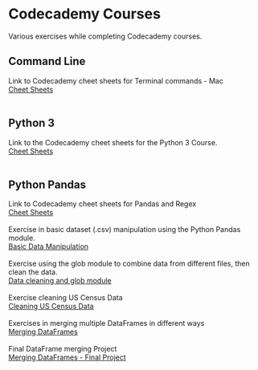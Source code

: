 # Codecademy Courses
Various exercises while completing Codecademy courses.
<br/> 
## Command Line  
Link to Codecademy cheet sheets for Terminal commands - Mac  
[Cheet Sheets](https://github.com/Archie722/Codecademy_Courses/tree/master/CommandLine/Cheat%20sheets)
<br/>
<br/>
## Python 3
Link to the Codecademy cheet sheets for the Python 3 Course.<br/>
[Cheet Sheets](https://github.com/Archie722/Codecademy_Courses/tree/master/Python3_Course/Python%20-%20Cheet%20Sheets)
<br/>
<br/>
## Python Pandas
Link to Codecademy cheet sheets for Pandas and Regex<br/>
[Cheet Sheets](https://github.com/Archie722/Codecademy_Courses/tree/master/Pandas_Course/Pandas_and_Regex_Cheet_Sheets)<br/><br/>
Exercise in basic dataset (.csv) manipulation using the Python Pandas module.  
[Basic Data Manipulation](https://github.com/Archie722/Codecademy_Courses/blob/master/Pandas_Course/Ad_Clicks/ad_clicks.ipynb)  <br/>
<br/>
Exercise using the glob module to combine data from different files, then clean the data.  
[Data cleaning and glob module](https://github.com/Archie722/Codecademy_Courses/blob/master/Pandas_Course/Cleaning_Data/glob_example/glob_example.ipynb)<br/><br/>
Exercise cleaning US Census Data<br/>
[Cleaning US Census Data](https://github.com/Archie722/Codecademy_Courses/blob/master/Pandas_Course/Cleaning_Data/Cleaning_US_Census_data/Cleaning_US_Census_Data.ipynb)<br/><br/>
Exercises in merging multiple DataFrames in different ways<br/>
[Merging DataFrames](https://github.com/Archie722/Codecademy_Courses/blob/master/Pandas_Course/Merging_DataFrames/Working_with_multiple_DataFrames.ipynb)<br/><br/>
Final DataFrame merging Project<br/>
[Merging DataFrames - Final Project](https://github.com/Archie722/Codecademy_Courses/blob/master/Pandas_Course/Merging_DataFrames_Project/Page_Visits_Funnel.ipynb)<br/><br/>
